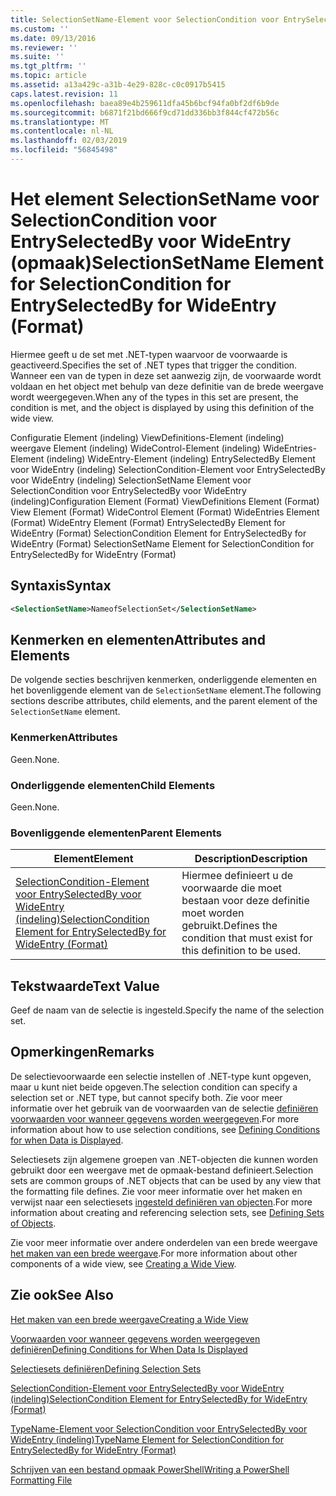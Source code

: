 ```yaml
---
title: SelectionSetName-Element voor SelectionCondition voor EntrySelectedBy voor WideEntry (indeling) | Microsoft Docs
ms.custom: ''
ms.date: 09/13/2016
ms.reviewer: ''
ms.suite: ''
ms.tgt_pltfrm: ''
ms.topic: article
ms.assetid: a13a429c-a31b-4e29-828c-c0c0917b5415
caps.latest.revision: 11
ms.openlocfilehash: baea89e4b259611dfa45b6bcf94fa0bf2df6b9de
ms.sourcegitcommit: b6871f21bd666f9cd71dd336bb3f844cf472b56c
ms.translationtype: MT
ms.contentlocale: nl-NL
ms.lasthandoff: 02/03/2019
ms.locfileid: "56845498"
---
```

# <a name="selectionsetname-element-for-selectioncondition-for-entryselectedby-for-wideentry-format"></a><span data-ttu-id="5c390-102">Het element SelectionSetName voor SelectionCondition voor EntrySelectedBy voor WideEntry (opmaak)</span><span class="sxs-lookup"><span data-stu-id="5c390-102">SelectionSetName Element for SelectionCondition for EntrySelectedBy for WideEntry (Format)</span></span>

<span data-ttu-id="5c390-103">Hiermee geeft u de set met .NET-typen waarvoor de voorwaarde is geactiveerd.</span><span class="sxs-lookup"><span data-stu-id="5c390-103">Specifies the set of .NET types that trigger the condition.</span></span> <span data-ttu-id="5c390-104">Wanneer een van de typen in deze set aanwezig zijn, de voorwaarde wordt voldaan en het object met behulp van deze definitie van de brede weergave wordt weergegeven.</span><span class="sxs-lookup"><span data-stu-id="5c390-104">When any of the types in this set are present, the condition is met, and the object is displayed by using this definition of the wide view.</span></span>

<span data-ttu-id="5c390-105">Configuratie Element (indeling) ViewDefinitions-Element (indeling) weergave Element (indeling) WideControl-Element (indeling) WideEntries-Element (indeling) WideEntry-Element (indeling) EntrySelectedBy Element voor WideEntry (indeling) SelectionCondition-Element voor EntrySelectedBy voor WideEntry (indeling) SelectionSetName Element voor SelectionCondition voor EntrySelectedBy voor WideEntry (indeling)</span><span class="sxs-lookup"><span data-stu-id="5c390-105">Configuration Element (Format) ViewDefinitions Element (Format) View Element (Format) WideControl Element (Format) WideEntries Element (Format) WideEntry Element (Format) EntrySelectedBy Element for WideEntry (Format) SelectionCondition Element for EntrySelectedBy for WideEntry (Format) SelectionSetName Element for SelectionCondition for EntrySelectedBy for WideEntry (Format)</span></span>

## <a name="syntax"></a><span data-ttu-id="5c390-106">Syntaxis</span><span class="sxs-lookup"><span data-stu-id="5c390-106">Syntax</span></span>

```xml
<SelectionSetName>NameofSelectionSet</SelectionSetName>
```

## <a name="attributes-and-elements"></a><span data-ttu-id="5c390-107">Kenmerken en elementen</span><span class="sxs-lookup"><span data-stu-id="5c390-107">Attributes and Elements</span></span>

<span data-ttu-id="5c390-108">De volgende secties beschrijven kenmerken, onderliggende elementen en het bovenliggende element van de `SelectionSetName` element.</span><span class="sxs-lookup"><span data-stu-id="5c390-108">The following sections describe attributes, child elements, and the parent element of the `SelectionSetName` element.</span></span>

### <a name="attributes"></a><span data-ttu-id="5c390-109">Kenmerken</span><span class="sxs-lookup"><span data-stu-id="5c390-109">Attributes</span></span>

<span data-ttu-id="5c390-110">Geen.</span><span class="sxs-lookup"><span data-stu-id="5c390-110">None.</span></span>

### <a name="child-elements"></a><span data-ttu-id="5c390-111">Onderliggende elementen</span><span class="sxs-lookup"><span data-stu-id="5c390-111">Child Elements</span></span>

<span data-ttu-id="5c390-112">Geen.</span><span class="sxs-lookup"><span data-stu-id="5c390-112">None.</span></span>

### <a name="parent-elements"></a><span data-ttu-id="5c390-113">Bovenliggende elementen</span><span class="sxs-lookup"><span data-stu-id="5c390-113">Parent Elements</span></span>

|<span data-ttu-id="5c390-114">Element</span><span class="sxs-lookup"><span data-stu-id="5c390-114">Element</span></span>|<span data-ttu-id="5c390-115">Description</span><span class="sxs-lookup"><span data-stu-id="5c390-115">Description</span></span>|
|-------------|-----------------|
|[<span data-ttu-id="5c390-116">SelectionCondition-Element voor EntrySelectedBy voor WideEntry (indeling)</span><span class="sxs-lookup"><span data-stu-id="5c390-116">SelectionCondition Element for EntrySelectedBy for WideEntry (Format)</span></span>](./selectioncondition-element-for-entryselectedby-for-widecontrol-format.md)|<span data-ttu-id="5c390-117">Hiermee definieert u de voorwaarde die moet bestaan voor deze definitie moet worden gebruikt.</span><span class="sxs-lookup"><span data-stu-id="5c390-117">Defines the condition that must exist for this definition to be used.</span></span>|

## <a name="text-value"></a><span data-ttu-id="5c390-118">Tekstwaarde</span><span class="sxs-lookup"><span data-stu-id="5c390-118">Text Value</span></span>

<span data-ttu-id="5c390-119">Geef de naam van de selectie is ingesteld.</span><span class="sxs-lookup"><span data-stu-id="5c390-119">Specify the name of the selection set.</span></span>

## <a name="remarks"></a><span data-ttu-id="5c390-120">Opmerkingen</span><span class="sxs-lookup"><span data-stu-id="5c390-120">Remarks</span></span>

<span data-ttu-id="5c390-121">De selectievoorwaarde een selectie instellen of .NET-type kunt opgeven, maar u kunt niet beide opgeven.</span><span class="sxs-lookup"><span data-stu-id="5c390-121">The selection condition can specify a selection set or .NET type, but cannot specify both.</span></span> <span data-ttu-id="5c390-122">Zie voor meer informatie over het gebruik van de voorwaarden van de selectie [definiëren voorwaarden voor wanneer gegevens worden weergegeven](./defining-conditions-for-displaying-data.md).</span><span class="sxs-lookup"><span data-stu-id="5c390-122">For more information about how to use selection conditions, see [Defining Conditions for when Data is Displayed](./defining-conditions-for-displaying-data.md).</span></span>

<span data-ttu-id="5c390-123">Selectiesets zijn algemene groepen van .NET-objecten die kunnen worden gebruikt door een weergave met de opmaak-bestand definieert.</span><span class="sxs-lookup"><span data-stu-id="5c390-123">Selection sets are common groups of .NET objects that can be used by any view that the formatting file defines.</span></span> <span data-ttu-id="5c390-124">Zie voor meer informatie over het maken en verwijst naar een selectiesets [ingesteld definiëren van objecten](./defining-selection-sets.md).</span><span class="sxs-lookup"><span data-stu-id="5c390-124">For more information about creating and referencing selection sets, see [Defining Sets of Objects](./defining-selection-sets.md).</span></span>

<span data-ttu-id="5c390-125">Zie voor meer informatie over andere onderdelen van een brede weergave [het maken van een brede weergave](./creating-a-wide-view.md).</span><span class="sxs-lookup"><span data-stu-id="5c390-125">For more information about other components of a wide view, see [Creating a Wide View](./creating-a-wide-view.md).</span></span>

## <a name="see-also"></a><span data-ttu-id="5c390-126">Zie ook</span><span class="sxs-lookup"><span data-stu-id="5c390-126">See Also</span></span>

[<span data-ttu-id="5c390-127">Het maken van een brede weergave</span><span class="sxs-lookup"><span data-stu-id="5c390-127">Creating a Wide View</span></span>](./creating-a-wide-view.md)

[<span data-ttu-id="5c390-128">Voorwaarden voor wanneer gegevens worden weergegeven definiëren</span><span class="sxs-lookup"><span data-stu-id="5c390-128">Defining Conditions for When Data Is Displayed</span></span>](./defining-conditions-for-displaying-data.md)

[<span data-ttu-id="5c390-129">Selectiesets definiëren</span><span class="sxs-lookup"><span data-stu-id="5c390-129">Defining Selection Sets</span></span>](./defining-selection-sets.md)

[<span data-ttu-id="5c390-130">SelectionCondition-Element voor EntrySelectedBy voor WideEntry (indeling)</span><span class="sxs-lookup"><span data-stu-id="5c390-130">SelectionCondition Element for EntrySelectedBy for WideEntry (Format)</span></span>](./selectioncondition-element-for-entryselectedby-for-widecontrol-format.md)

[<span data-ttu-id="5c390-131">TypeName-Element voor SelectionCondition voor EntrySelectedBy voor WideEntry (indeling)</span><span class="sxs-lookup"><span data-stu-id="5c390-131">TypeName Element for SelectionCondition for EntrySelectedBy for WideEntry (Format)</span></span>](./typename-element-for-selectioncondition-for-entryselectedby-for-widecontrol-format.md)

[<span data-ttu-id="5c390-132">Schrijven van een bestand opmaak PowerShell</span><span class="sxs-lookup"><span data-stu-id="5c390-132">Writing a PowerShell Formatting File</span></span>](./writing-a-powershell-formatting-file.md)
